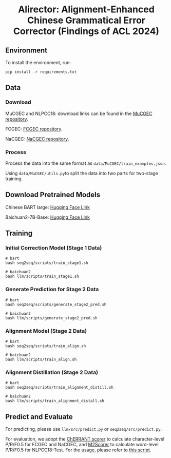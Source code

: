 <div align="center">
<h1>Alirector: Alignment-Enhanced Chinese Grammatical Error Corrector (Findings of ACL 2024)</h1>
</div>

## Environment
To install the environment, run:

```
pip install -r requirements.txt
```

## Data

### Download

MuCGEC and NLPCC18: download links can be found in the [MuCGEC repository](https://github.com/HillZhang1999/MuCGEC).

FCGEC: [FCGEC repository](https://github.com/xlxwalex/FCGEC).

NaCGEC: [NaCGEC repository](https://github.com/masr2000/NaCGEC).

### Process

Process the data into the same format as `data/MuCGEC/train_examples.json`.

Using `data/MuCGEC/utils.py`to split the data into two parts for two-stage training.


## Download Pretrained Models
Chinese BART large: [Hugging Face Link](https://huggingface.co/fnlp/bart-large-chinese)

Baichuan2-7B-Base: [Hugging Face Link](https://huggingface.co/baichuan-inc/Baichuan2-7B-Base)


## Training

### Initial Correction Model (Stage 1 Data)

```
# bart
bash seq2seq/scripts/train_stage1.sh

# baichuan2
bash llm/scripts/train_stage1.sh
```

### Generate Prediction for Stage 2 Data

```
# bart
bash seq2seq/scripts/generate_stage2_pred.sh

# baichuan2
bash llm/scripts/generate_stage2_pred.sh
```

### Alignment Model (Stage 2 Data)

```
# bart
bash seq2seq/scripts/train_align.sh

# baichuan2
bash llm/scripts/train_align.sh
```

### Alignment Distillation (Stage 2 Data)

```
# bart
bash seq2seq/scripts/train_alignment_distill.sh

# baichuan2
bash llm/scripts/train_alignment_distall.sh
```

## Predict and Evaluate
For predicting, please use `llm/src/predict.py` or `seq2seq/src/predict.py`.

For evaluation, we adopt the [ChERRANT scorer](https://github.com/HillZhang1999/MuCGEC/tree/main/scorers) to calculate character-level P/R/F0.5 for FCGEC and NaCGEC, and [M2Scorer](https://github.com/nusnlp/m2scorer) to calculate word-level P/R/F0.5 for NLPCC18-Test. For the usage, please refer to [this script](https://github.com/HillZhang1999/MuCGEC/blob/main/scorers/ChERRANT/evaluate.sh).
